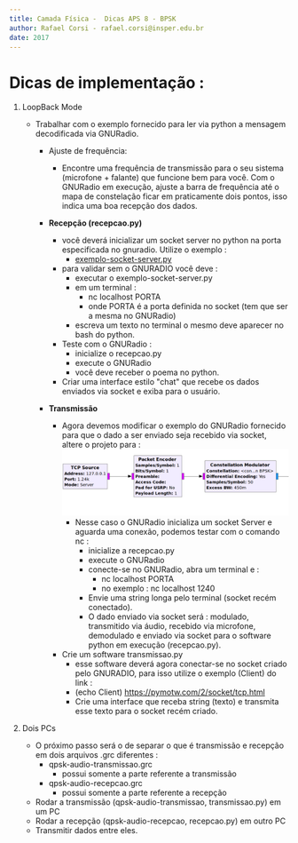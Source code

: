 ```yaml
---
title: Camada Física -  Dicas APS 8 - BPSK
author: Rafael Corsi - rafael.corsi@insper.edu.br
date: 2017
---
```


# Dicas de implementação :


1. LoopBack Mode
    - Trabalhar com o exemplo fornecido para ler via python a mensagem decodificada via GNURadio.
        - Ajuste de frequência:
             - Encontre uma frequência de transmissão para o seu sistema (microfone + falante) que funcione bem para você. Com o GNURadio em execução, ajuste a barra de frequência até o mapa de constelação ficar em praticamente dois pontos, isso indica uma boa recepção dos dados.
    
        - **Recepção (recepcao.py)**
            - você deverá inicializar um socket server no python na porta especificada no gnuradio. Utilize o exemplo :
                 - [exemplo-socket-server.py](https://github.com/Insper/Camada-Fisica-Computacao/blob/master/3-Projetos/8-Modulacao-Digital/exemplo-socket-server.py)
            - para validar sem o GNURADIO você deve :
                 - executar o exemplo-socket-server.py
                 - em um terminal :
                      - nc localhost PORTA
                      - onde PORTA é a porta definida no socket (tem que ser a mesma no GNURadio)
                 - escreva um texto no terminal o mesmo deve aparecer no bash do python.
           - Teste com o GNURadio :
             - inicialize o recepcao.py
             - execute o GNURadio
             - você deve receber o poema no python.
          - Criar uma interface estilo "chat" que recebe os dados enviados via socket e exiba para o usuário.

        
        - **Transmissão** 
            - Agora devemos modificar o exemplo do GNURadio fornecido para que o dado a ser enviado seja recebido via socket, altere o projeto para :
    ![Socket no lugar de file](./doc/gnuradio-socket-source.png)
                - Nesse caso o GNURadio inicializa um socket Server e aguarda uma conexão, podemos testar com o comando nc :
                    - inicialize a recepcao.py
                    - execute o GNURadio
                    - conecte-se no GNURadio, abra um terminal e :
                        - nc localhost PORTA
                        - no exemplo : nc localhost 1240
                    - Envie uma string longa pelo terminal (socket recém conectado).
                    - O dado enviado via socket será : modulado, transmitido via áudio, recebido via microfone, demodulado e enviado via socket para o software python em execução (recepcao.py).
            - Crie um software transmissao.py
                 - esse software deverá agora conectar-se no socket criado pelo GNURADIO, para isso utilize o exemplo (Client) do link :
                 - (echo Client) https://pymotw.com/2/socket/tcp.html
                 - Crie uma interface que receba string (texto) e transmita esse texto para o socket recém criado.
                 
2. Dois PCs
     - O próximo passo será o de separar o que é transmissão e recepção em dois arquivos .grc diferentes :
          - qpsk-audio-transmissao.grc
               - possui somente a parte referente a transmissão
          - qpsk-audio-recepcao.grc
               - possui somente a parte referente a recepção
     - Rodar a transmissão (qpsk-audio-transmissao, transmissao.py) em um PC
     - Rodar a recepção (qpsk-audio-recepcao, recepcao.py) em outro PC
     - Transmitir dados entre eles.


